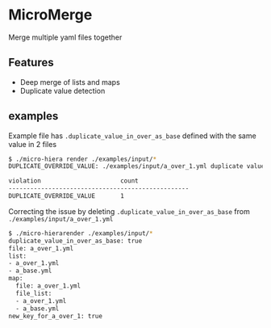 # MicroMerge

Merge multiple yaml files together

## Features

* Deep merge of lists and maps
* Duplicate value detection


## examples

Example file has `.duplicate_value_in_over_as_base` defined with the same value in 2 files

```sh
$ ./micro-hiera render ./examples/input/*
DUPLICATE_OVERRIDE_VALUE: ./examples/input/a_over_1.yml duplicate value at path:.duplicate_value_in_over_as_base

violation                      count
--------------------------------------------------
DUPLICATE_OVERRIDE_VALUE       1
```

Correcting the issue by deleting `.duplicate_value_in_over_as_base` from `./examples/input/a_over_1.yml`

```sh
$ ./micro-hierarender ./examples/input/*
duplicate_value_in_over_as_base: true
file: a_over_1.yml
list:
- a_over_1.yml
- a_base.yml
map:
  file: a_over_1.yml
  file_list:
  - a_over_1.yml
  - a_base.yml
new_key_for_a_over_1: true
```